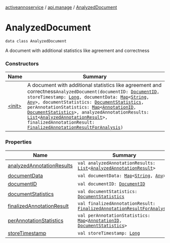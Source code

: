 [activeannoservice](../../index.md) / [api.manage](../index.md) / [AnalyzedDocument](./index.md)

# AnalyzedDocument

`data class AnalyzedDocument`

A document with additional statistics like agreement and correctness

### Constructors

| Name | Summary |
|---|---|
| [&lt;init&gt;](-init-.md) | A document with additional statistics like agreement and correctness`AnalyzedDocument(documentID: `[`DocumentID`](../../document/-document-i-d.md)`, storeTimestamp: `[`Long`](https://kotlinlang.org/api/latest/jvm/stdlib/kotlin/-long/index.html)`, documentData: `[`Map`](https://kotlinlang.org/api/latest/jvm/stdlib/kotlin.collections/-map/index.html)`<`[`String`](https://kotlinlang.org/api/latest/jvm/stdlib/kotlin/-string/index.html)`, `[`Any`](https://kotlinlang.org/api/latest/jvm/stdlib/kotlin/-any/index.html)`>, documentStatistics: `[`DocumentStatistics`](../-document-statistics/index.md)`, perAnnotationStatistics: `[`Map`](https://kotlinlang.org/api/latest/jvm/stdlib/kotlin.collections/-map/index.html)`<`[`AnnotationID`](../../annotationdefinition/-annotation-i-d.md)`, `[`DocumentStatistics`](../-document-statistics/index.md)`>, analyzedAnnotationResults: `[`List`](https://kotlinlang.org/api/latest/jvm/stdlib/kotlin.collections/-list/index.html)`<`[`AnalyzedAnnotationResult`](../-analyzed-annotation-result/index.md)`>, finalizedAnnotationResult: `[`FinalizedAnnotationResultForAnalysis`](../-finalized-annotation-result-for-analysis/index.md)`)` |

### Properties

| Name | Summary |
|---|---|
| [analyzedAnnotationResults](analyzed-annotation-results.md) | `val analyzedAnnotationResults: `[`List`](https://kotlinlang.org/api/latest/jvm/stdlib/kotlin.collections/-list/index.html)`<`[`AnalyzedAnnotationResult`](../-analyzed-annotation-result/index.md)`>` |
| [documentData](document-data.md) | `val documentData: `[`Map`](https://kotlinlang.org/api/latest/jvm/stdlib/kotlin.collections/-map/index.html)`<`[`String`](https://kotlinlang.org/api/latest/jvm/stdlib/kotlin/-string/index.html)`, `[`Any`](https://kotlinlang.org/api/latest/jvm/stdlib/kotlin/-any/index.html)`>` |
| [documentID](document-i-d.md) | `val documentID: `[`DocumentID`](../../document/-document-i-d.md) |
| [documentStatistics](document-statistics.md) | `val documentStatistics: `[`DocumentStatistics`](../-document-statistics/index.md) |
| [finalizedAnnotationResult](finalized-annotation-result.md) | `val finalizedAnnotationResult: `[`FinalizedAnnotationResultForAnalysis`](../-finalized-annotation-result-for-analysis/index.md) |
| [perAnnotationStatistics](per-annotation-statistics.md) | `val perAnnotationStatistics: `[`Map`](https://kotlinlang.org/api/latest/jvm/stdlib/kotlin.collections/-map/index.html)`<`[`AnnotationID`](../../annotationdefinition/-annotation-i-d.md)`, `[`DocumentStatistics`](../-document-statistics/index.md)`>` |
| [storeTimestamp](store-timestamp.md) | `val storeTimestamp: `[`Long`](https://kotlinlang.org/api/latest/jvm/stdlib/kotlin/-long/index.html) |
